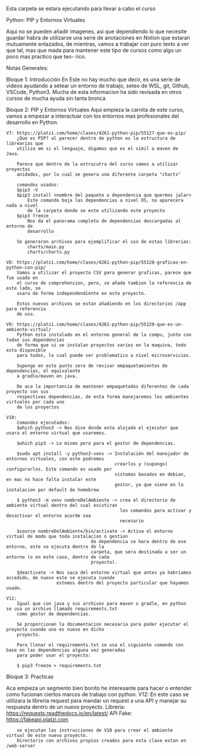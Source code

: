 Esta carpeta se estara ejecutando para llevar a cabo el curso

Python: PIP y Entornos Virtuales

Aqui no se pueden añadir imagenes, asi que dependiendo lo que necesite guardar
habra de utilizarse una serie de anotaciones en Notion que estaran mutuamente
enlazados, de mientras, vamos a trabajar con puro texto a ver que tal, mas que
mada para mantener este tipo de cursos como algo un poco mas practico que teo-
rico.

Notas Generales:

Bloque 1: Introducción
    En Este no hay mucho que decir, es una serie de videos ayudando a setear un
    entorno de trabajo, seteo de WSL, git, Github, VSCode, Python3. Mucha de esta
    informacion ha sido revisada en otros cursos de mucha ayuda sin tanta bronca
    
Bloque 2: PIP y Entornos Virtuales
    Aqui empieza la carnita de este curso, vamos a empezar a interactuar con los 
    entornos mas profesionales del desarrollo en Python.

    V7: https://platzi.com/home/clases/4261-python-pip/55127-que-es-pip/
        ¿Que es PIP? al parecer dentro de python es la estructura de librearias que 
        utiliza em si el lenguaje, digamos que es el simil a maven de Java.
        
        Parece que dentro de la estrucutra del curso vamos a utilizar proyectos 
        anidados, por lo cual se genera una diferente carpeta "charts"

        comandos usados:
        $pip3 -V
        $pip3 install <nombre del paquete o dependencia que quermos jalar>
            Este comando baja las dependencias a nivel OS, no aparecera nada a nivel
            de la carpeta donde se este utilizando este proyecto
        $pip3 freeze
            Nos da el panorama completo de dependencias descargadas al entorno de 
            desarrollo
        
        Se generaron archivos para ejemplificar el uso de estas librerias:
            charts/main.py
            charts/charts.py

    V8: https://platzi.com/home/clases/4261-python-pip/55128-graficas-en-python-con-pip/
        Vamos a utilizar el proyecto CSV para generar graficas, parece que fue usado en
        el curso de comprehension, pero, se añade tambien la referencia de este lado, se
        usara de forma independendiente en este proyecto.
        
        Estos nuevos archivos se estan añadiendo en los directorios /app para referencia
        de uso.

    V9: https://platzi.com/home/clases/4261-python-pip/55129-que-es-un-ambiente-virtual/
        Python esta instalado en el entorno general de la compu, junto con todas sus dependencias
        de forma que si se instalan proyectos varios en la maquina, todo esta disponible
        para todos, lo cual puede ser problematico a nivel microservicios.

        Supongo en este punto sera de revisar empaquetamientos de dependencias, el equivalente
        a gradle/maven en java.

        De aca la importancia de mantener empaquetados diferentes de cada proyecto con sus
        respectivas dependencias, de esta forma manejaremos los ambientes virtuales por cada uno 
        de los proyectos

    V10: 
        Comandos ejecutados:
        $which python3 -> Nos dice donde esta alojado el ejecutor que usara el entorno virtual que usaremos.

        $which pip3 -> Lo mismo pero para el gestor de dependencias.

        $sudo apt install -y python3-venv -> Instalación del manejador de entornos virtuales, con este podremos
                                             crearlos y (supongo) configurarlos. Este comando es usado por 
                                             sistemas basados en debian, en mac no hace falta instalar este 
                                             gestor, ya que viene en la instalacion por default de homebrew

        $ python3 -m venv nombreDelAmbiente -> crea el directorio de ambiente virtual dentro del cual existiran
                                               los comandos para activar y desactivar el entorno acorde sea 
                                               necesario 

        $source nombreDelAmbiente/bin/activate -> Activa el entorno virtual de modo que toda instalacion o gestion 
                                    de dependencia se hara dentro de ese entorno, este se ejecuta dentro de la 
                                    carpeta, que sera destinada a ser un entorno (o en este caso, dentro de cada 
                                    proyecto).

        $deactivate -> Nos saca del entorno virtual que antes ya habriamos accedido, de nuevo este se ejecuta cuando
                       estemos dentro del proyecto particular que hayamos usado.

    V11:
        Igual que con java y sus archivos para maven o gradle, en python se usa un archivo llamado requirements.txt
        como gestor de dependencias.

        Se proporcionan la documentacion necesaria para poder ejecutar el proyecto cuando uno es nuevo en dicho
        proyecto.

        Para llenar el requirements.txt se usa el siguiente comando con base en las dependencias alguna vez generadas
        para poder usar el proyecto:

        $ pip3 freeze > requirements.txt

Bloque 3: Practicas

Aca empieza un segmento bien bonito he interesante para hacer o entender como fucionan ciertos marcos de trabajo con 
python.
    V12:
        En este caso se utilizara la libreria request para mandar un request a una API y manejar su respuesta dentro 
        de un nuevo proyecto.
        Libreria: https://requests.readthedocs.io/en/latest/
        APi Fake: https://fakeapi.platzi.com

        se ejecutan las instrucciones de V10 para crear el ambiente virtual de este nuevo proyecto.
        Directorio con archivos propios creados para esta clase estan en /web-server